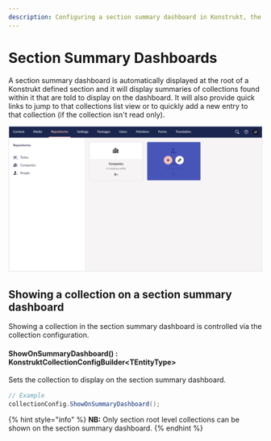 ```yaml
---
description: Configuring a section summary dashboard in Konstrukt, the back office UI builder for Umbraco.
---
```


# Section Summary Dashboards

A section summary dashboard is automatically displayed at the root of a Konstrukt defined section and it will display summaries of collections found within it that are told to display on the dashboard. It will also provide quick links to jump to that collections list view or to quickly add a new entry to that collection (if the collection isn't read only). 

![Section Dashboard](../images/section_dashboard.png)

## Showing a collection on a section summary dashboard

Showing a collection in the section summary dashboard is controlled via the collection configuration.

#### **ShowOnSummaryDashboard() : KonstruktCollectionConfigBuilder&lt;TEntityType&gt;**

Sets the collection to display on the section summary dashboard.

````csharp
// Example
collectionConfig.ShowOnSummaryDashboard();
````

{% hint style="info" %}
**NB:** Only section root level collections can be shown on the section summary dashboard.
{% endhint %}